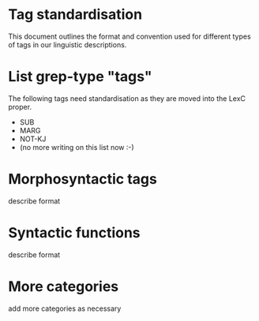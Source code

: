 # Tag standardisation

This document outlines the format and convention used for different types of tags in our linguistic descriptions.

# List grep-type "tags"

The following tags need standardisation as they are moved into the LexC proper.

- SUB
- MARG
- NOT-KJ
- (no more writing on this list now :-)

# Morphosyntactic tags

describe format

# Syntactic functions

describe format

# More categories

add more categories as necessary

